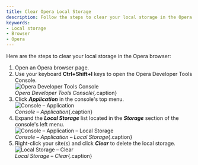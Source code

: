 ```yaml
---
title: Clear Opera Local Storage
description: Follow the steps to clear your local storage in the Opera browser.
keywords:
- Local storage
- Browser
- Opera
---
```

Here are the steps to clear your local storage in the Opera browser:  

1. Open an Opera browser page.
1. Use your keyboard **Ctrl+Shift+I** keys to open the Opera Developer Tools Console.  
![Opera Developer Tools Console](/img/en/kb/KB4873.png)  
*Opera Developer Tools Console*{.caption}
1. Click ***Application*** in the console's top menu.  
![Console – Application](/img/en/kb/KB4874.png)  
*Console – Application*{.caption}
1. Expand the ***Local Storage*** list located in the ***Storage*** section of the console's left menu.  
![Console – Application – Local Storage](/img/en/kb/KB4875.png)  
*Console – Application – Local Storage*{.caption}
1. Right-click your site(s) and click ***Clear*** to delete the local storage.  
![Local Storage – Clear](/img/en/kb/KB4876.png)  
*Local Storage – Clear*{.caption}